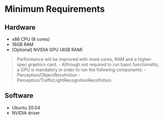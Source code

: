 # Minimum Requirements

## Hardware

- x86 CPU (8 cores)
- 16GB RAM
- [Optional] NVIDIA GPU (4GB RAM)
> Performance will be improved with more cores, RAM and a higher-spec graphics card.
     - Although not required to run basic functionality, a GPU is mandatory in order to run the following components:
         - Perception/ObjectRecofnition
         - Perception/TrafficLightRecognitionRecofnition

## Software

- Ubuntu 20.04
- NVIDIA driver
